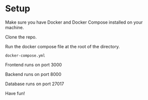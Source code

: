 # Setup

Make sure you have Docker and Docker Compose installed on your machine.

Clone the repo.

Run the docker compose file at the root of the directory.

``docker-compose.yml``

Frontend runs on port 3000

Backend runs on port 8000

Database runs on port 27017

Have fun!